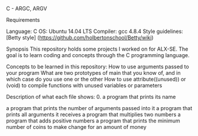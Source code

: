 C - ARGC, ARGV

Requirements

Language: C OS: Ubuntu 14.04 LTS Compiler: gcc 4.8.4 Style guidelines: [Betty style] (https://github.com/holbertonschool/Betty/wiki)

Synopsis This repository holds some projects I worked on for ALX-SE. The goal is to learn coding and concepts through the C programming language.

Concepts to be learned in this repository: How to use arguments passed to your program What are two prototypes of main that you know of, and in which case do you use one or the other How to use attribute((unused)) or (void) to compile functions with unused variables or parameters

Description of what each file shows: 0. a program that prints its name

a program that prints the number of arguments passed into it
a program that prints all arguments it receives
a program that multiplies two numbers
a program that adds positive numbers
a program that prints the minimum number of coins to make change for an amount of money
